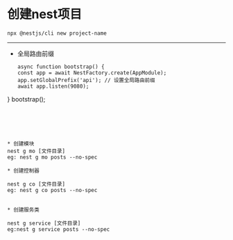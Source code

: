 # 创建nest项目

```
npx @nestjs/cli new project-name

```

***

* 全局路由前缀
  
  ```
  async function bootstrap() {
  const app = await NestFactory.create(AppModule);
  app.setGlobalPrefix('api'); // 设置全局路由前缀
  await app.listen(9080);
}
bootstrap();
  ```





* 创建模块
  nest g mo [文件目录]
  eg: nest g mo posts --no-spec

* 创建控制器

  nest g co [文件目录]
  eg: nest g co posts --no-spec
  

* 创建服务类

  nest g service [文件目录]
  eg:nest g service posts --no-spec


